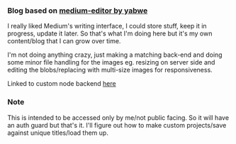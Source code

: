### Blog based on [medium-editor by yabwe](https://github.com/yabwe/medium-editor)

I really liked Medium's writing interface, I could store stuff, keep it in progress, update it later.
So that's what I'm doing here but it's my own content/blog that I can grow over time.

I'm not doing anything crazy, just making a matching back-end and doing some minor file handling for the images eg. resizing on server side and editing the blobs/replacing with multi-size images for responsiveness.

Linked to custom node backend [here](https://github.com/jdc-cunningham/vantawing-blog-backend)

### Note
This is intended to be accessed only by me/not public facing. So it will have an auth guard but that's it.
I'll figure out how to make custom projects/save against unique titles/load them up.
